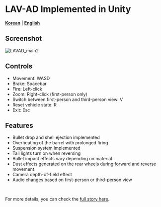 # **LAV-AD Implemented in Unity**

**[Korean](https://github.com/hyngng/unity-lavad/blob/master/README.md)** | **[English](https://github.com/hyngng/unity-lavad/blob/master/README-en.md)**

## Screenshot

![LAVAD_main2](https://github.com/kiw6024/LAV-AD/assets/96360829/4f7f529a-0ab5-4025-af15-9df1f6e60d67)

## Controls

- Movement: WASD
- Brake: Spacebar
- Fire: Left-click
- Zoom: Right-click (first-person only)
- Switch between first-person and third-person view: V
- Reset vehicle state: R
- Exit: Esc

## Features

- Bullet drop and shell ejection implemented
- Overheating of the barrel with prolonged firing
- Suspension system implemented
- Tail lights turn on when reversing
- Bullet impact effects vary depending on material
- Dust effects generated on the rear wheels during forward and reverse movement
- Camera depth-of-field effect
- Audio changes based on first-person or third-person view

<br>

For more details, you can check the [full story here](https://hyngng.github.io/posts/lavad/).
